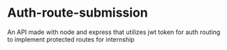 # Auth-route-submission
An API made with node and express that utilizes jwt token for auth routing to implement protected routes for internship
